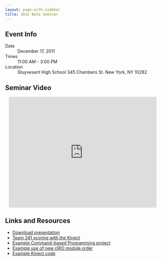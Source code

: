 ```yaml
---
layout: page-with-sidebar
title: 2012 Beta Seminar
---
```

## Event Info
<dl markdown="1" class="dl-horizontal">
<dt>Date</dt> <dd>December 17, 2011</dd>
<dt>Times</dt> <dd>11:00 AM - 3:00 PM</dd>
<dt>Location</dt>
<dd>
Stuyvesant High School  
345 Chambers St.  
New York, NY 10282
</dd>
</dl>

## Seminar Video
<div style="text-align: center">
    <iframe width="480" height="360" src="http://www.youtube.com/embed/DmNS5_cAR0Q" frameborder="0"> </iframe>
</div>

## Links and Resources
- [Download presentation](/downloads/docs/Beta%20Seminar%20Presentation.pptx)
- [Team 341 scoring with the Kinect](http://www.youtube.com/watch?v=8qSt1ZUmtjI)
- [Example Command-based Programming project](https://github.com/prog694/Beta2012/tree/master/DESdroidCommand2/src/edu/stuy)
- [Example use of new cRIO module order](https://github.com/prog694/Beta2012/blob/donovan-simple/2012DonovanBeta/src/edu/wpi/first/wpilibj/templates/RobotTemplate.java)
- [Example Kinect code](https://github.com/prog694/Beta2012/blob/donovan-simple/MichaelKinect/src/edu/wpi/first/wpilibj/templates/MichaelKinect.java)
